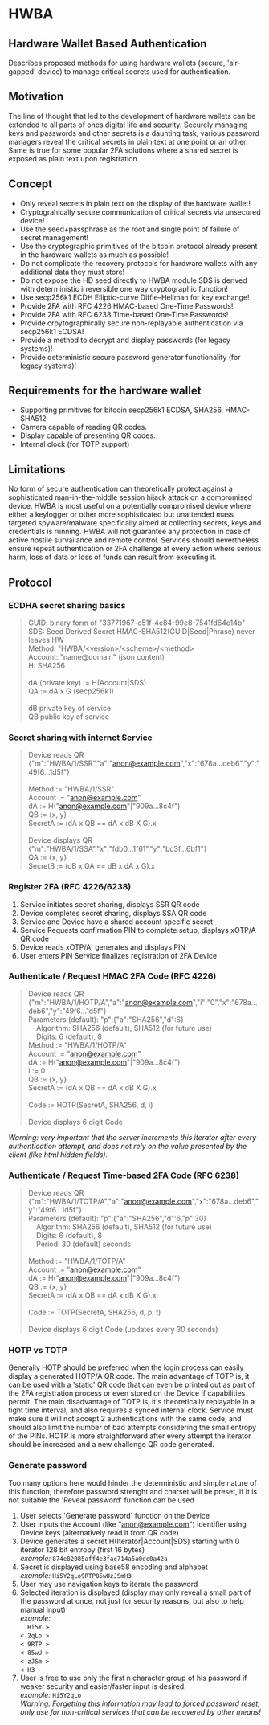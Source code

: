 # HWBA
## Hardware Wallet Based Authentication

Describes proposed methods for using hardware wallets (secure, 'air-gapped' device) to manage critical secrets used for authentication.

## Motivation

The line of thought that led to the development of hardware wallets can be extended to all parts of ones digital life and security. Securely managing keys and passwords and other secrets is a daunting task, various password managers reveal the critical secrets in plain text at one point or an other. Same is true for some popular 2FA solutions where a shared secret is exposed as plain text upon registration.

## Concept

* Only reveal secrets in plain text on the display of the hardware wallet!
* Cryptograhically secure communication of critical secrets via unsecured device!
* Use the seed+passphrase as the root and single point of failure of secret management!
* Use the cryptographic primitives of the bitcoin protocol already present in the hardware wallets as much as possible!
* Do not complicate the recovery protocols for hardware wallets with any additional data they must store!
* Do not expose the HD seed directly to HWBA module SDS is derived with deterministic irreversible one way cryptographic function!
* Use secp256k1 ECDH Elliptic-curve Diffie–Hellman for key exchange!
* Provide 2FA with RFC 4226 HMAC-based One-Time Passwords!
* Provide 2FA with RFC 6238 Time-based One-Time Passwords!
* Provide crpytographically secure non-replayable authentication via secp256k1 ECDSA!
* Provide a method to decrypt and display passwords (for legacy systems)!
* Provide deterministic secure password generator functionality (for legacy systems)!

## Requirements for the hardware wallet

* Supporting primitives for bitcoin secp256k1 ECDSA, SHA256, HMAC-SHA512
* Camera capable of reading QR codes.
* Display capable of presenting QR codes.
* Internal clock (for TOTP support)

## Limitations

No form of secure authentication can theoretically protect against a sophisticated man-in-the-middle session hijack attack on a compromised device. HWBA is most useful on a potentially compromised device where either a keylogger or other more sophisticated but unattended mass targeted spyware/malware specifically aimed at collecting secrets, keys and credentials is running. HWBA will not guarantee any protection in case of active hostile survailance and remote control. Services should nevertheless ensure repeat authentication or 2FA challenge at every action where serious harm, loss of data or loss of funds can result from executing it.

## Protocol
### ECDHA secret sharing basics
> GUID: binary form of "33771967-c51f-4e84-99e8-7541fd64e14b" \
> SDS: Seed Derived Secret HMAC-SHA512(GUID|Seed|Phrase) never leaves HW \
> Method: "HWBA/\<version\>/\<scheme\>/\<method\> \
> Account: "name@domain" (json content) \
> H: SHA256 \
> \
> dA (private key) := H(Account|SDS) \
> QA := dA x G (secp256k1) \
> \
> dB private key of service \
> QB public key of service

### Secret sharing with internet Service
> Device reads QR {"m":"HWBA/1/SSR","a":"anon@example.com","x":"678a...deb6","y":"49f6...1d5f"} \
> \
> Method := "HWBA/1/SSR" \
> Account := "anon@example.com" \
> dA := H("anon@example.com"|"909a...8c4f") \
> QB := {x, y} \
> SecretA := (dA x QB == dA x dB X G).x \
> \
> Device displays QR {"m":"HWBA/1/SSA","x":"fdb0...1f61","y":"bc3f...6bf1"} \
> QA := {x, y} \
> SecretB := (dB x QA == dB x dA x G).x

### Register 2FA (RFC 4226/6238)
1. Service initiates secret sharing, displays SSR QR code
2. Device completes secret sharing, displays SSA QR code
3. Service and Device have a shared account specific secret
4. Service Requests confirmation PIN to complete setup, displays xOTP/A QR code
5. Device reads xOTP/A, generates and displays PIN
6. User enters PIN Service finalizes registration of 2FA Device

### Authenticate / Request HMAC 2FA Code (RFC 4226)
> Device reads QR {"m":"HWBA/1/HOTP/A","a":"anon@example.com","i":"0","x":"678a...deb6","y":"49f6...1d5f"} \
> Parameters (default): "p":{"a":"SHA256","d":6} \
> &nbsp;&nbsp;&nbsp;&nbsp;Algorithm: SHA256 (default), SHA512 (for future use) \
> &nbsp;&nbsp;&nbsp;&nbsp;Digits: 6 (default), 8
> \
> Method := "HWBA/1/HOTP/A" \
> Account := "anon@example.com" \
> dA := H("anon@example.com"|"909a...8c4f") \
> i := 0 \
> QB := {x, y} \
> SecretA := (dA x QB == dA x dB X G).x \
> \
> Code := HOTP(SecretA, SHA256, d, i) \
> \
> Device displays 6 digit Code

*Warning: very important that the server increments this iterator after every authentication attempt, and does not rely on the value presented by the client (like html hidden fields).*

### Authenticate / Request Time-based 2FA Code (RFC 6238)
> Device reads QR {"m":"HWBA/1/TOTP/A","a":"anon@example.com","x":"678a...deb6","y":"49f6...1d5f"} \
> Parameters (default): "p":{"a":"SHA256","d":6,"p":30} \
> &nbsp;&nbsp;&nbsp;&nbsp;Algorithm: SHA256 (default), SHA512 (for future use) \
> &nbsp;&nbsp;&nbsp;&nbsp;Digits: 6 (default), 8 \
> &nbsp;&nbsp;&nbsp;&nbsp;Period:	30 (default) seconds \
> \
> Method := "HWBA/1/TOTP/A" \
> Account := "anon@example.com" \
> dA := H("anon@example.com"|"909a...8c4f") \
> QB := {x, y} \
> SecretA := (dA x QB == dA x dB X G).x \
> \
> Code := TOTP(SecretA, SHA256, d, p, t) \
> \
> Device displays 6 digit Code (updates every 30 seconds)

### HOTP vs TOTP

Generally HOTP should be preferred when the login process can easily display a generated HOTP/A QR code. The main advantage of TOTP is, it can be used with a 'static' QR code that can even be printed out as part of the 2FA registration process or even stored on the Device if capabilities permit. The main disadvantage of TOTP is, it's theoretically replayable in a tight time interval, and also requires a synced internal clock. Service must make sure it will not accept 2 authentications with the same code, and should also limit the number of bad attempts considering the small entropy of the PINs. HOTP is more straightforward after every attempt the iterator should be increased and a new challenge QR code generated.

### Generate password
Too many options here would hinder the deterministic and simple nature of this function, therefore password strenght and charset will be preset, if it is not suitable the 'Reveal password' function can be used
1. User selects 'Generate password' function on the Device
2. User inputs the Account (like "anon@example.com") identifier using Device keys (alternatively read it from QR code)
3. Device generates a secret H(Iterator|Account|SDS) starting with 0 iterator 128 bit entropy (first 16 bytes) \
	*example:* <code>874e82085aff4e3fac714a5a0dc0a42a</code>
4. Secret is displayed using base58 encoding and alphabet \
	*example:* <code>Hi5Y2qLo9RTP85wUzJSmH3</code>
4. User may use navigation keys to iterate the password
5. Selected iteration is displayed (display may only reveal a small part of the password at once, not just for security reasons, but also to help manual input) \
	*example:* \
	<code>&nbsp;&nbsp;Hi5Y ></code> \
	<code>< 2qLo ></code> \
	<code>< 9RTP ></code> \
	<code>< 85wU ></code> \
	<code>< zJSm ></code> \
	<code>< H3&nbsp;&nbsp;&nbsp;&nbsp;</code>
6. User is free to use only the first n character group of his password if weaker security and easier/faster input is desired. \
	*example:* <code>Hi5Y2qLo</code> \
	*Warning: Forgetting this information may lead to forced password reset, only use for non-critical services that can be recovered by other means!*
